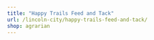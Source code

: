 ```yaml
---
title: "Happy Trails Feed and Tack"
url: /lincoln-city/happy-trails-feed-and-tack/
shop: agrarian
---
```

